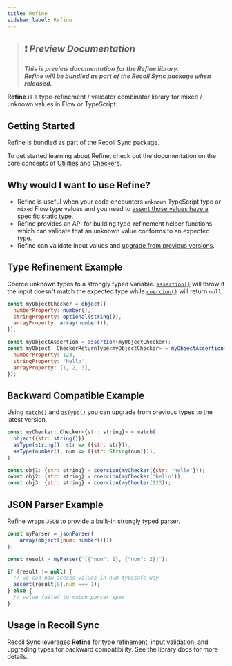 ```yaml
---
title: Refine
sidebar_label: Refine
---
```


> ## ❗️ _Preview Documentation_
> ***This is preview documentation for the Refine library.***<br/>
> ***Refine will be bundled as part of the Recoil Sync package when released.***
>

**Refine** is a type-refinement / validator combinator library for mixed / unknown values in Flow or TypeScript.

## Getting Started

Refine is bundled as part of the Recoil Sync package.

To get started learning about Refine, check out the documentation on the core concepts of [Utilities](/docs/refine/api/Utilities) and [Checkers](/docs/refine/api/Checkers).

## Why would I want to use Refine?
- Refine is useful when your code encounters `unknown` TypeScript type or `mixed` Flow type values and you need to [assert those values have a specific static type](/docs/refine/Introduction#type-refinement-example).
- Refine provides an API for building type-refinement helper functions which can validate that an unknown value conforms to an expected type.
- Refine can validate input values and [upgrade from previous versions](/docs/refine/Introduction#backward-compatible-example).

## Type Refinement Example

Coerce unknown types to a strongly typed variable.  [`assertion()`](/docs/refine/api/Utilities#assertion) will throw if the input doesn't match the expected type while [`coercion()`](/docs/refine/api/Utilities#coercion) will return `null`.

```jsx
const myObjectChecker = object({
  numberProperty: number(),
  stringProperty: optional(string()),
  arrayProperty: array(number()),
});

const myObjectAssertion = assertion(myObjectChecker);
const myObject: CheckerReturnType<myObjectChecker> = myObjectAssertion({
  numberProperty: 123,
  stringProperty: 'hello',
  arrayProperty: [1, 2, 3],
});
```

## Backward Compatible Example

Using [`match()`](/docs/refine/api/Advanced_Checkers#match) and [`asType()`](/docs/refine/api/Advanced_Checkers#asType) you can upgrade from previous types to the latest version.

```jsx
const myChecker: Checker<{str: string}> = match(
  object({str: string()}),
  asType(string(), str => ({str: str})),
  asType(number(), num => ({str: String(num)})),
);

const obj1: {str: string} = coercion(myChecker({str: 'hello'}));
const obj2: {str: string} = coercion(myChecker('hello'));
const obj3: {str: string} = coercion(myChecker(123));
```


## JSON Parser Example

Refine wraps `JSON` to provide a built-in strongly typed parser.

```jsx
const myParser = jsonParser(
    array(object({num: number()}))
);

const result = myParser('[{"num": 1}, {"num": 2}]');

if (result != null) {
  // we can now access values in num typesafe way
  assert(result[0].num === 1);
} else {
  // value failed to match parser spec
}
```


## Usage in Recoil Sync

Recoil Sync leverages **Refine** for type refinement, input validation, and upgrading types for backward compatibility.  See the library docs for more details.
